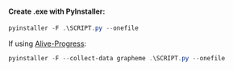 #### Create .exe with PyInstaller:
```ps1
pyinstaller -F .\SCRIPT.py --onefile
```
If using [Alive-Progress](https://pypi.org/project/alive-progress/):
```ps1
pyinstaller -F --collect-data grapheme .\SCRIPT.py --onefile
```
